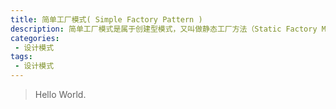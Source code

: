 ```yaml
---
title: 简单工厂模式( Simple Factory Pattern )
description: 简单工厂模式是属于创建型模式，又叫做静态工厂方法（Static Factory Method）模式，但不属于23种GOF设计模式之一。
categories:
 - 设计模式
tags:
 - 设计模式
---
```


> Hello World.

<!-- more -->


